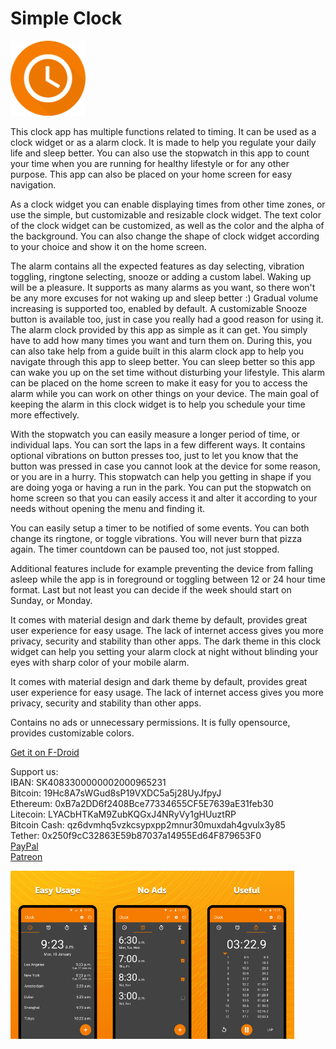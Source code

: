 # Simple Clock
<img alt="Logo" src="graphics/icon.png" width="120" />

This clock app has multiple functions related to timing. It can be used as a clock widget or as a alarm clock. It is made to help you regulate your daily life and sleep better. You can also use the stopwatch in this app to count your time when you are running for healthy lifestyle or for any other purpose. This app can also be placed on your home screen for easy navigation.

As a clock widget you can enable displaying times from other time zones, or use the simple, but customizable and resizable clock widget. The text color of the clock widget can be customized, as well as the color and the alpha of the background. You can also change the shape of clock widget according to your choice and show it on the home screen.

The alarm contains all the expected features as day selecting, vibration toggling, ringtone selecting, snooze or adding a custom label. Waking up will be a pleasure. It supports as many alarms as you want, so there won't be any more excuses for not waking up and sleep better :) Gradual volume increasing is supported too, enabled by default. A customizable Snooze button is available too, just in case you really had a good reason for using it. The alarm clock provided by this app as simple as it can get. You simply have to add how many times you want and turn them on. During this, you can also take help from a guide built in this alarm clock app to help you navigate through this app to sleep better. You can sleep better so this app can wake you up on the set time without disturbing your lifestyle. This alarm can be placed on the home screen to make it easy for you to access the alarm while you can work on other things on your device. The main goal of keeping the alarm in this clock widget is to help you schedule your time more effectively. 

With the stopwatch you can easily measure a longer period of time, or individual laps. You can sort the laps in a few different ways. It contains optional vibrations on button presses too, just to let you know that the button was pressed in case you cannot look at the device for some reason, or you are in a hurry. This stopwatch can help you getting in shape if you are doing yoga or having a run in the park. You can put the stopwatch on home screen so that you can easily access it and alter it according to your needs without opening the menu and finding it.

You can easily setup a timer to be notified of some events. You can both change its ringtone, or toggle vibrations. You will never burn that pizza again. The timer countdown can be paused too, not just stopped.

Additional features include for example preventing the device from falling asleep while the app is in foreground or toggling between 12 or 24 hour time format. Last but not least you can decide if the week should start on Sunday, or Monday.

It comes with material design and dark theme by default, provides great user experience for easy usage. The lack of internet access gives you more privacy, security and stability than other apps. The dark theme in this clock widget can help you setting your alarm clock at night without blinding your eyes with sharp color of your mobile alarm.

It comes with material design and dark theme by default, provides great user experience for easy usage. The lack of internet access gives you more privacy, security and stability than other apps.

Contains no ads or unnecessary permissions. It is fully opensource, provides customizable colors.

<a href="https://f-droid.org/packages/com.simplemobiletools.clock">Get it on F-Droid</a>

Support us:  
IBAN: SK4083300000002000965231  
Bitcoin: 19Hc8A7sWGud8sP19VXDC5a5j28UyJfpyJ  
Ethereum: 0xB7a2DD6f2408Bce77334655CF5E7639aE31feb30  
Litecoin: LYACbHTKaM9ZubKQGxJ4NRyVy1gHUuztRP  
Bitcoin Cash: qz6dvmhq5vzkcsypxpp2mnur30muxdah4gvulx3y85  
Tether: 0x250f9cC32863E59b87037a14955Ed64F879653F0  
<a href="https://paypal.me/SimpleMobileTools?country.x=SK&locale.x=en_US">PayPal</a>  
<a href="https://www.patreon.com/tiborkaputa">Patreon</a>

<div style="display:flex;">
<img alt="App image" src="fastlane/metadata/android/en-US/images/phoneScreenshots/1_en-US.jpeg" width="30%">
<img alt="App image" src="fastlane/metadata/android/en-US/images/phoneScreenshots/2_en-US.jpeg" width="30%">
<img alt="App image" src="fastlane/metadata/android/en-US/images/phoneScreenshots/3_en-US.jpeg" width="30%">
</div>

